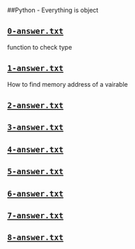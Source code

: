 ##Python - Everything is object

## [`0-answer.txt`](0-answer.txt)
function to check type

## [`1-answer.txt`](1-answer.txt)
How to find memory address of a vairable

## [`2-answer.txt`](2-answer.txt)


## [`3-answer.txt`](3-answer.txt)


## [`4-answer.txt`](4-answer.txt)


## [`5-answer.txt`](5-answer.txt)


## [`6-answer.txt`](6-answer.txt)


## [`7-answer.txt`](7-answer.txt)


## [`8-answer.txt`](8-answer.txt)

